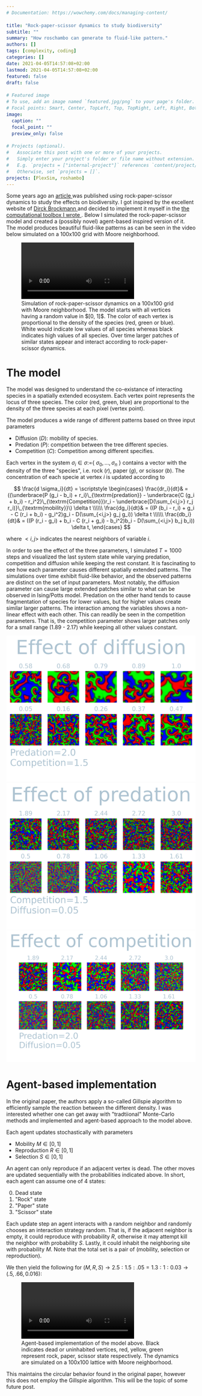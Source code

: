 ```yaml
---
# Documentation: https://wowchemy.com/docs/managing-content/

title: "Rock-paper-scissor dynamics to study biodiversity"
subtitle: ""
summary: "How roschambo can generate to fluid-like pattern."
authors: []
tags: [complexity, coding]
categories: []
date: 2021-04-05T14:57:08+02:00
lastmod: 2021-04-05T14:57:08+02:00
featured: false
draft: false

# Featured image
# To use, add an image named `featured.jpg/png` to your page's folder.
# Focal points: Smart, Center, TopLeft, Top, TopRight, Left, Right, BottomLeft, Bottom, BottomRight.
image:
  caption: ""
  focal_point: ""
  preview_only: false

# Projects (optional).
#   Associate this post with one or more of your projects.
#   Simply enter your project's folder or file name without extension.
#   E.g. `projects = ["internal-project"]` references `content/project/deep-learning/index.md`.
#   Otherwise, set `projects = []`.
projects: [PlexSim, roshambo]
---
```


Some  years ago  an  <a href  url="https://www.nature.com/articles/nature06095">
article  </a>  was published  using  rock-paper-scissor  dynamics to  study  the
effects  on  biodiversity.  I  got  inspired by  the  excellent  website  of  <a
href="https://www.complexity-explorables.org/explorables/cycledelic/">Dirck
Brockmann  </a>   and  decided   to  implement   it  myself   in  the   <a  href
url="https://github.com/cvanelteren/Plexsim"> the computational  toolbox I wrote
</a>. Below  I simulated  the rock-paper-scissor model  and created  a (possibly
novel)  agent-based  inspired  version  of  it.  The  model  produces  beautiful
fluid-like patterns  as can be  seen in the video  below simulated on  a 100x100
grid with Moore neighborhood.

<figure>    <video    width="auto"    height="auto"    controls loop autoplay>    <source
src="rock_paper_scissor_dynamics.mp4" type="video/mp4">   </video>  <figcaption>   Simulation  of
rock-paper-scissor dynamics on a 100x100 grid with Moore neighborhood. The model
starts with all  vertices having a random  value in $[0, 1]$. The  color of each
vertex is proportional to the density of the species (red, green or blue). White
would indicate low values of all  species whereas black indicates high values of
all species.  Over time  larger patches  of similar  states appear  and interact
according to rock-paper-scissor dynamics. </figure>

# The model
The model was designed to understand the co-existance of interacting species in a spatially extended ecosystem. Each vertex point represents the locus of three species. 
The color (red, green, blue) are proportional to the density
of the three species at each pixel (vertex point).



The  model produces  a wide  range of  different patterns  based on  three input
parameters

- Diffusion ($D$): mobility of species.
- Predation ($P$): competition between the tree different species.
- Competition ($C$): Competition among different specifies.

Each vertex in the system $\sigma_i  \in \sigma :=${ $\sigma_0, \dots, \sigma_n$
} contains a  vector with the density  of the three "species",  i.e. rock ($r$),
paper ($g$), or scissor ($b$). The concentration of each specie at vertex $i$ is
updated according to

$$
\frac{d \sigma_i}{dt} = \scriptstyle \begin{cases}
  \frac{dr_i}{dt}& = ((\underbrace{P  (g_i - b_i)  + r_i}\_{\textrm{predation}} - \underbrace{C  (g_i + b_i) - r_i^2}\_{\textrm{Competition}})r_i - \underbrace{D(\sum_{<i,j>} r_j r_i)}\_{\textrm{mobility}}\) \delta t \\\\\\
  \frac{dg_i}{dt}& = ((P  (b_i - r_i)  + g_i - C  (r_i + b_i) - g_i^2)g_i - D(\sum_{<i,j>} g_j g_i)) \delta t \\\\\\
  \frac{db_i}{dt}& = ((P  (r_i - g_i)  + b_i - C  (r_i + g_i) - b_i^2)b_i - D(\sum_{<i,j>} b_j b_i)) \delta t, \end{cases}
$$


where $<i,j>$ indicates the nearest neighbors of variable $i$. 

In order to see  the effect of the three parameters,  I simulated $T=1000$ steps
and visualized  the last system  state while varying predation,  competition and
diffusion while keeping the rest constant.  It is fascinating to see
how each parameter causes different spatially extended patterns. The simulations
over time exhibit  fluid-like behavior, and the observed  patterns are distinct
on the set of input parameters.  Most notably, the diffusion parameter can cause
large extended  patches similar to  what can  be observed in  Ising/Potts model.
Predation on  the other hand tends  to cause fragmentation of  species for lower
values, but  for higher values  create similar larger patterns.  The interaction
among the variables shows a non-linear  effect with each other. This can readily
be seen in the competition parameters.  That is, the competition parameter shows
larger patches  only for  a small range  (1.89 - 2.17)  while keeping  all other
values constant.

<img src="diffusion.png" alt ="effect of mobility">
<img src="predation.png" alt ="effect of predation">
<img src="competition.png" alt ="effect of competition">

# Agent-based implementation
In the original paper, the authors apply a so-called Gillspie algorithm to efficiently sample the reaction between the different density. I was interested whether one can get away with "tradtiional" Monte-Carlo methods and implemented and agent-based approach to the model above.

Each agent updates stochastically with parameters
- Mobility $M \in [0, 1]$
- Reproduction $R \in [0, 1]$
- Selection $S \in [0, 1]$

An agent can only reproduce if an adjacent vertex is dead. The other moves are updated sequentially with the probabilities indicated above. In short, each agent can assume one of 4 states:

0. Dead state
1. "Rock" state
2. "Paper" state
3. "Scissor" state

Each update step an agent interacts  with a random neighbor and randomly chooses
an interaction strategy random. That is, if the adjacent neighbor is empty, it could reproduce with probability $R$, otherwise it may attempt kill the neighbor with probability $S$. Lastly, it could inhabit the neighboring site with probability $M$. Note that the total set is a pair of (mobility, selection or reproduction).

We then yield the following for $(M, R, S) \rightarrow 2.5:1.5:.05 = 1.3:1:0.03 \rightarrow (.5, .66, 0.016)$:

<figure>
<video  width="auto" height="auto" controls autoplay loop>  <source src="rock_paper_scissor_dynamics_abm.mp4"> </video>

<figcaption> Agent-based implementation of the model above. Black indicates dead or uninhabited vertices, red, yellow, green represent rock, paper, scissor state respectively. The dynamics are simulated on a 100x100 lattice with Moore neighborhood.
</figure>

This maintains the circular behavior found in the original paper, however this does not employ the Gillspie algorithm. This will be the topic of some future post. 


<!-- <video id="video" controls autplay loop> -->
<!-- <source src="test.webm">  -->
<!-- </video> -->
<!-- here -->
